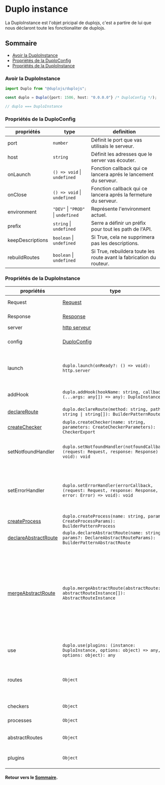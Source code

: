 # Duplo instance
La DuploInstance est l'objet pricipal de duplojs, c'est a partire de lui que nous déclaront toute les fonctionaliter de duplojs.

## Sommaire
- [Avoir la DuploInstance](#avoir-la-duploinstance)
- [Propriétés de la DuploConfig](#propriétés-de-la-duploconfig)
- [Propriétés de la DuploInstance](#propriétés-de-la-duploinstance)

### Avoir la DuploInstance
```ts
import Duplo from "@duplojs/duplojs";

const duplo = Duplo({port: 1506, host: "0.0.0.0"} /* DuploConfig */);

// duplo === DuploInstance
```

### Propriétés de la DuploConfig
propriétés|type|definition
---|---|---
port|`number`|Définit le port que vas utilisais le serveur.
host|`string`|Définit les adresses que le server vas écouter. 
onLaunch|`() => void` \| `undefined`|Fonction callback qui ce lancera aprés le lancement du serveur.
onClose|`() => void` \| `undefined`|Fonction callback qui ce lancera aprés la fermeture du serveur.
environment|`"DEV"` \| `"PROD"` \| `undefined`|Représente l'environment actuel.
prefix|`string` \| `undefined`|Serre a définir un préfix pour tout les path de l'API.
keepDescriptions|`boolean` \| `undefined`|Si True, cela ne supprimera pas les descriptions.
rebuildRoutes|`boolean` \| `undefined`|Si True, rebuildera toute les route avant la fabrication du routeur.

### Propriétés de la DuploInstance
propriétés|type|definition
---|---|---
Request|[Request](./Request.md)|Fait référence a l'objet [Request](./Request.md).
Response|[Response](./Response.md)|Fait référence a l'objet [Response](./Response.md).
server|[http serveur](https://nodejs.org/api/http.html#class-httpserver)|Objet [http serveur](https://nodejs.org/api/http.html#class-httpserver).
config|[DuploConfig](#propriétés-de-la-duploconfig)|Correspont a la [config](#propriétés-de-la-duploconfig) utilisé pour obtenir l'instance.
launch|`duplo.launch(onReady?: () => void): http.server`|Fonction qui serre a lancer le serveur. Le router sera build a l'appel de cette fonction. 
addHook|`duplo.addHook(hookName: string, callback: (...args: any[]) => any): DuploInstance`|Permet d'ajouter des [Hooks](./Hook.md) de manier global.
[declareRoute](./Route.md#déclarer-une-route)|`duplo.declareRoute(method: string, path: string \| string[]): BuilderPatternRoute`|Permet de déclaré une [route](./Route.md).
[createChecker](./Checker.md#créer-un-checker)|`duplo.createChecker(name: string, parameters: CreateCheckerParameters): CheckerExport`|Permet de créée un [checker](./Checker.md).
setNotfoundHandler|`duplo.setNotfoundHandler(notfoundCallback: (request: Request, response: Response) => void): void`|Permet de dénire la fonction qui sera applé en cas de route non trouvé.
setErrorHandler|`duplo.setErrorHandler(errorCallback, (request: Request, response: Response, error: Error) => void): void`|Permet de définire la fonction qui sera applé en cas d'erreur survenu pendan l'execution des opération d'une route.
[createProcess](./Process.md#créer-un-process)|`duplo.createProcess(name: string, params?: CreateProcessParams): BuilderPatternProcess`|Permet de créée de un [process](./Process.md).
[declareAbstractRoute](./AbstractRoute.md#déclarer-une-abstract-route)|`duplo.declareAbstractRoute(name: string, params?: DeclareAbstractRouteParams): BuilderPatternAbstractRoute`|Permet de créée une [abstractRoute](./AbstractRoute.md).
[mergeAbstractRoute](./AbstractRoute.md#merge-des-abstract-route)|`duplo.mergeAbstractRoute(abstractRoute: abstractRouteInstance[]): AbstractRouteInstance`|Permet de merge plusieur [abstractRoute](./AbstractRoute.md). Cette function existe pour fusioner des abstractRoute venant de diférent [plugins](./Plugins.md), donc favorisé la création d'abstractRoute depuis d'autre quand vous le pouvais.
use|`duplo.use(plugins: (instance: DuploInstance, options: object) => any, options: object): any`|Permet d'implémenté un [plugin](./Plugins.md).
routes|`Object`|Objet contenant toute les route de l'application. Il sera vide jusqu'à l'appel du hook `beforeBuildRouter`.
checkers|`Object`|Objet contenant toute les checkers.
processes|`Object`|Objet contenant toute les process.
abstractRoutes|`Object`|Objet contenant toute les abstractRoutes.
plugins|`Object`|Objet contenant toute les plugins implémenter

#### Retour vers le [Sommaire](#sommaire).